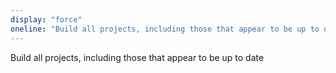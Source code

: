 ```yaml
---
display: "force"
oneline: "Build all projects, including those that appear to be up to date."
---
```


Build all projects, including those that appear to be up to date
